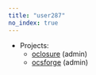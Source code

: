 ```yaml
---
title: "user287"
no_index: true
---
```


* Projects:
  * [oclosure](/projects/oclosure/) (admin)
  * [ocsforge](/projects/ocsforge/) (admin)
